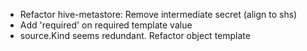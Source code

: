 

- Refactor hive-metastore: Remove intermediate secret (align to shs)
- Add 'required' on required template value
- source.Kind seems redundant. Refactor object template